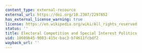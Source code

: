 ```yaml
---
content_type: external-resource
external_url: https://doi.org/10.2307/2297852
has_external_license_warning: true
license: https://en.wikipedia.org/wiki/All_rights_reserved
status: ''
title: Electoral Competition and Special Interest Politics
uid: 10609b45-9083-415c-bac3-b74611fcbdf2
wayback_url: ''
---
```

